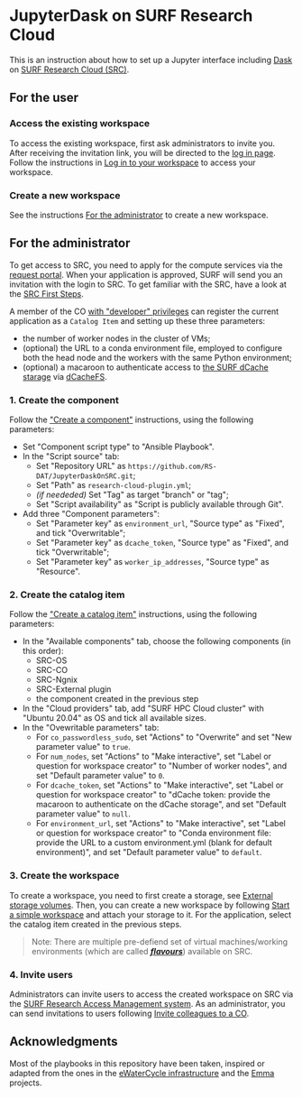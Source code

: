 # JupyterDask on SURF Research Cloud

This is an instruction about how to set up a Jupyter interface including
[Dask](https://www.dask.org/) on [SURF Research Cloud
(SRC)](https://www.surf.nl/en/surf-research-cloud-collaboration-portal-for-research).

## For the user

### Access the existing workspace

To access the existing workspace, first ask administrators to invite you. After
receiving the invitation link, you will be directed to the [log in
page](https://portal.live.surfresearchcloud.nl/). Follow the instructions in
[Log in to your
workspace](https://servicedesk.surf.nl/wiki/display/WIKI/Log+in+to+your+workspace)
to access your workspace.

### Create a new workspace

See the instructions [For the administrator](#for-the-administrator) to create a
new workspace.

## For the administrator

To get access to SRC, you need to apply for the compute services via the
[request
portal](https://www.surf.nl/en/research-it/apply-for-access-to-compute-services).
When your application is approved, SURF will send you an invitation with the
login to SRC. To get familiar with the SRC, have a look at the [SRC First
Steps](https://servicedesk.surf.nl/wiki/display/WIKI/First+Steps).

A member of the CO [with "developer"
privileges](https://servicedesk.surfsara.nl/wiki/display/WIKI/Appoint+a+CO-member+a+developer)
can register the current application as a `Catalog Item` and setting up these
three parameters:

* the number of worker nodes in the cluster of VMs;
* (optional) the URL to a conda environment file, employed to configure both the
  head node and the workers with the same Python environment;
* (optional) a macaroon to authenticate access to [the SURF dCache
  starage](http://doc.grid.surfsara.nl/en/latest/Pages/Advanced/storage_clients/webdav.html#sharing-data-with-macaroons)
  via [dCacheFS](https://github.com/NLeSC-GO-common-infrastructure/dcachefs).

### 1. Create the component

Follow the ["Create a
component"](https://servicedesk.surf.nl/wiki/display/WIKI/Create+a+component)
instructions, using the following parameters:

* Set "Component script type" to "Ansible Playbook".
* In the "Script source" tab:
  * Set "Repository URL" as `https://github.com/RS-DAT/JupyterDaskOnSRC.git`;
  * Set "Path" as `research-cloud-plugin.yml`;
  * *(if neededed)* Set "Tag" as target "branch" or "tag";
  * Set "Script availability" as "Script is publicly available through Git".
* Add three "Component parameters":
  * Set "Parameter key" as `environment_url`, "Source type" as "Fixed", and tick "Overwritable";
  * Set "Parameter key" as `dcache_token`, "Source type" as "Fixed", and tick "Overwritable";
  * Set "Parameter key" as `worker_ip_addresses`, "Source type" as "Resource".

### 2. Create the catalog item

Follow the ["Create a catalog
item"](https://servicedesk.surf.nl/wiki/display/WIKI/Create+a+catalog+item)
instructions, using the following parameters:

* In the "Available components" tab, choose the following components (in this order):
  * SRC-OS
  * SRC-CO
  * SRC-Ngnix
  * SRC-External plugin
  * the component created in the previous step
* In the "Cloud providers" tab, add "SURF HPC Cloud cluster" with "Ubuntu 20.04"
  as OS and tick all available sizes.
* In the "Ovewritable parameters" tab:
  * For `co_passwordless_sudo`, set "Actions" to "Overwrite" and set "New
    parameter value" to `true`.
  * For `num_nodes`, set "Actions" to "Make interactive", set "Label or question
    for workspace creator" to "Number of worker nodes", and set "Default
    parameter value" to `0`.
  * For `dcache_token`, set "Actions" to "Make interactive", set "Label or
    question for workspace creator" to "dCache token: provide the macaroon to
    authenticate on the dCache storage", and set "Default parameter value" to
    `null`.
  * For `environment_url`, set "Actions" to "Make interactive", set "Label or
    question for workspace creator" to "Conda environment file: provide the URL
    to a custom environment.yml (blank for default environment)", and set
    "Default parameter value" to `default`.

### 3. Create the workspace

To create a workspace, you need to first create a storage, see [External storage
volumes](https://servicedesk.surf.nl/wiki/display/WIKI/External+storage+volumes).
Then, you can create a new workspace by following [Start a simple
workspace](https://servicedesk.surf.nl/wiki/display/WIKI/Start+a+simple+workspace)
and attach your storage to it. For the application, select the catalog item
created in the previous steps.

> Note: There are multiple pre-defiend set of virtual machines/working
> environments (which are called
> [<strong><em>flavours</em></strong>](https://servicedesk.surf.nl/wiki/display/WIKI/SRC+Available+Flavours))
> available on SRC.

### 4. Invite users

Administrators can invite users to access the created workspace on SRC via the
[SURF Research Access Management system](https://sram.surf.nl/). As an
administrator, you can send invitations to users following [Invite colleagues to
a CO](https://servicedesk.surf.nl/wiki/display/WIKI/Invite+colleagues+to+a+CO).

## Acknowledgments

Most of the playbooks in this repository have been taken, inspired or adapted
from the ones in the [eWaterCycle
infrastructure](https://github.com/eWaterCycle/infra) and the
[Emma](https://github.com/nlesc-sherlock/emma) projects.
